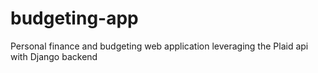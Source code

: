 # budgeting-app
Personal finance and budgeting web application leveraging the Plaid api with Django backend
